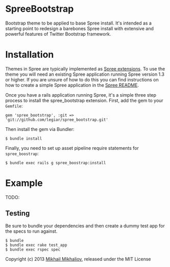 SpreeBootstrap
==============

Bootstrap theme to be applied to base Spree install. It's intended as a starting point to redesign a barebones Spree install with extensive and powerful features of Twitter Bootstrap framework.

Installation
============

Themes in Spree are typically implemented as [Spree extensions](http://guides.spreecommerce.com/extensions.html). To use the theme you will need an existing Spree application running Spree version 1.3 or higher. If you are unsure of how to do this you can find instructions on how to create a simple Spree application in the [Spree README](https://github.com/spree/spree).

Once you have a rails application running Spree, it's a simple three step process to install the spree_bootstrap extension.  First, add the gem to your `Gemfile`:

```
gem 'spree_bootstrap', :git => 'git://github.com/legiar/spree_bootstrap.git'
```

Then install the gem via Bundler:

```
$ bundle install
```

Finally, you need to set up asset pipeline require statements for `spree_boostrap`:

```
$ bundle exec rails g spree_boostrap:install
```

Example
=======

TODO: 

Testing
-------

Be sure to bundle your dependencies and then create a dummy test app for the specs to run against.

    $ bundle
    $ bundle exec rake test_app
    $ bundle exec rspec spec

Copyright (c) 2013 [Mikhail Mikhaliov](mailto:legiar@gmail.com), released under the MIT License

